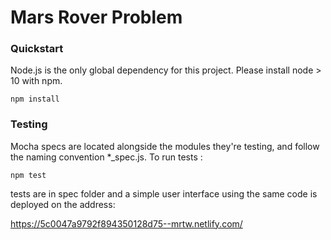 # Mars Rover Problem
### Quickstart
Node.js is the only global dependency for this project. Please install node > 10 with npm.

    npm install

### Testing
Mocha specs are located alongside the modules they're testing, and follow the naming convention *_spec.js.
To run tests :

    npm test

tests are in spec folder 
and a simple user interface using the same code is deployed on the address:

https://5c0047a9792f894350128d75--mrtw.netlify.com/




